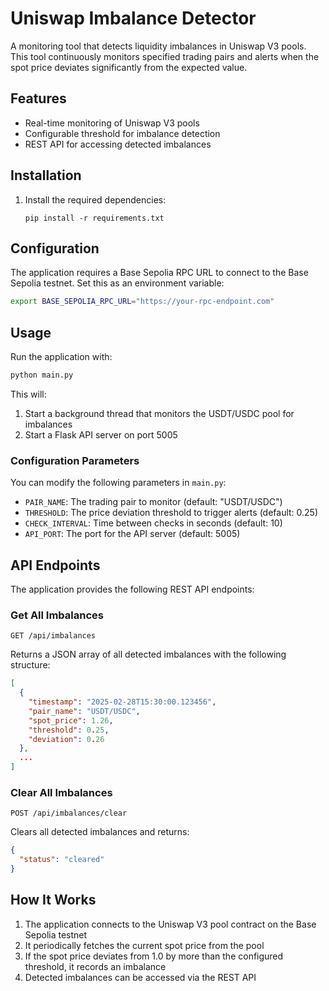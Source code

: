 # Uniswap Imbalance Detector

A monitoring tool that detects liquidity imbalances in Uniswap V3 pools. This tool continuously monitors specified trading pairs and alerts when the spot price deviates significantly from the expected value.

## Features

- Real-time monitoring of Uniswap V3 pools
- Configurable threshold for imbalance detection
- REST API for accessing detected imbalances

## Installation
1. Install the required dependencies:
   ```
   pip install -r requirements.txt
   ```

## Configuration

The application requires a Base Sepolia RPC URL to connect to the Base Sepolia testnet. Set this as an environment variable:

```bash
export BASE_SEPOLIA_RPC_URL="https://your-rpc-endpoint.com"
```

## Usage

Run the application with:

```bash
python main.py
```

This will:
1. Start a background thread that monitors the USDT/USDC pool for imbalances
2. Start a Flask API server on port 5005

### Configuration Parameters

You can modify the following parameters in `main.py`:

- `PAIR_NAME`: The trading pair to monitor (default: "USDT/USDC")
- `THRESHOLD`: The price deviation threshold to trigger alerts (default: 0.25)
- `CHECK_INTERVAL`: Time between checks in seconds (default: 10)
- `API_PORT`: The port for the API server (default: 5005)

## API Endpoints

The application provides the following REST API endpoints:

### Get All Imbalances

```
GET /api/imbalances
```

Returns a JSON array of all detected imbalances with the following structure:

```json
[
  {
    "timestamp": "2025-02-28T15:30:00.123456",
    "pair_name": "USDT/USDC",
    "spot_price": 1.26,
    "threshold": 0.25,
    "deviation": 0.26
  },
  ...
]
```

### Clear All Imbalances

```
POST /api/imbalances/clear
```

Clears all detected imbalances and returns:

```json
{
  "status": "cleared"
}
```

## How It Works
1. The application connects to the Uniswap V3 pool contract on the Base Sepolia testnet
2. It periodically fetches the current spot price from the pool
3. If the spot price deviates from 1.0 by more than the configured threshold, it records an imbalance
4. Detected imbalances can be accessed via the REST API